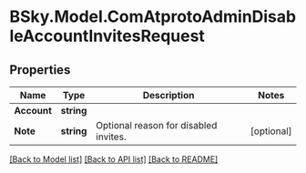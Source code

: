 # BSky.Model.ComAtprotoAdminDisableAccountInvitesRequest

## Properties

Name | Type | Description | Notes
------------ | ------------- | ------------- | -------------
**Account** | **string** |  | 
**Note** | **string** | Optional reason for disabled invites. | [optional] 

[[Back to Model list]](../README.md#documentation-for-models) [[Back to API list]](../README.md#documentation-for-api-endpoints) [[Back to README]](../README.md)

